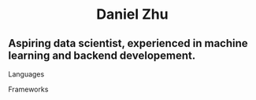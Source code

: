 <h1 align=center >Daniel Zhu</h1>
<h2>Aspiring data scientist, experienced in machine learning and backend developement.</h2>

Languages

Frameworks
